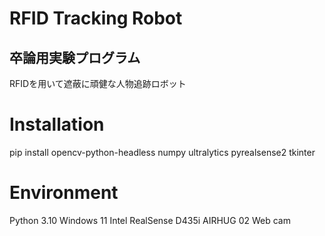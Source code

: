 # RFID Tracking Robot
## 卒論用実験プログラム
RFIDを用いて遮蔽に頑健な人物追跡ロボット

# Installation
pip install opencv-python-headless numpy ultralytics pyrealsense2 tkinter

# Environment
Python 3.10
Windows 11
Intel RealSense D435i
AIRHUG 02 Web cam